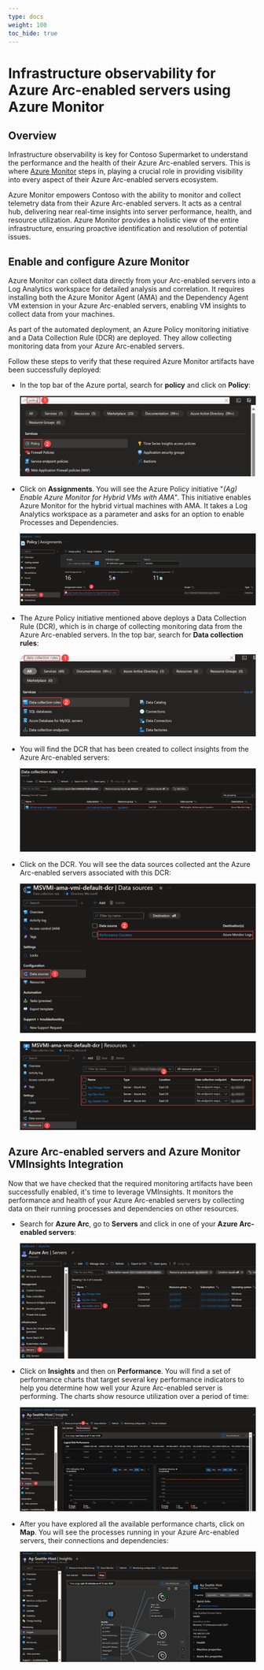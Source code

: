 ```yaml
---
type: docs
weight: 100
toc_hide: true
---
```


# Infrastructure observability for Azure Arc-enabled servers using Azure Monitor

## Overview

Infrastructure observability is key for Contoso Supermarket to understand the performance and the health of their Azure Arc-enabled servers. This is where [Azure Monitor](https://learn.microsoft.com/azure/cloud-adoption-framework/scenarios/hybrid/arc-enabled-servers/eslz-management-and-monitoring-arc-server) steps in, playing a crucial role in providing visibility into every aspect of their Azure Arc-enabled servers ecosystem.

Azure Monitor empowers Contoso with the ability to monitor and collect telemetry data from their Azure Arc-enabled servers. It acts as a central hub, delivering near real-time insights into server performance, health, and resource utilization. Azure Monitor provides a holistic view of the entire infrastructure, ensuring proactive identification and resolution of potential issues.

## Enable and configure Azure Monitor

Azure Monitor can collect data directly from your Arc-enabled servers into a Log Analytics workspace for detailed analysis and correlation. It requires installing both the Azure Monitor Agent (AMA) and the Dependency Agent VM extension in your Azure Arc-enabled servers, enabling VM insights to collect data from your machines.

As part of the automated deployment, an Azure Policy monitoring initiative and a Data Collection Rule (DCR) are deployed. They allow collecting monitoring data from your Azure Arc-enabled servers.

Follow these steps to verify that these required Azure Monitor artifacts have been successfully deployed:

- In the top bar of the Azure portal, search for **policy** and click on **Policy**:

    ![Screenshot of searching Azure Policy](./img/01.png)

- Click on **Assignments**. You will see the Azure Policy initiative "_(Ag) Enable Azure Monitor for Hybrid VMs with AMA_". This initiative enables Azure Monitor for the hybrid virtual machines with AMA. It takes a Log Analytics workspace as a parameter and asks for an option to enable Processes and Dependencies.

    ![Screenshot of Azure Monitor initiative assignment Azure Policy](./img/02.png)

- The Azure Policy initiative mentioned above deploys a Data Collection Rule (DCR), which is in charge of collecting monitoring data from the Azure Arc-enabled servers. In the top bar, search for **Data collection rules**:

    ![Screenshot of searching Data Collection Rules](./img/03.png)

- You will find the DCR that has been created to collect insights from the Azure Arc-enabled servers:

    ![Screenshot of the Data Collection Rules](./img/04.png)

- Click on the DCR. You will see the data sources collected ant the Azure Arc-enabled servers associated with this DCR:

    ![Screenshot of the DCR - Data sources](./img/05.png)

    ![Screenshot of the DCR - Resources](./img/06.png)

## Azure Arc-enabled servers and Azure Monitor VMInsights Integration

Now that we have checked that the required monitoring artifacts have been successfully enabled, it's time to leverage VMInsights. It monitors the performance and health of your Azure Arc-enabled servers by collecting data on their running processes and dependencies on other resources.

- Search for **Azure Arc**, go to **Servers** and click in one of your **Azure Arc-enabled servers**:

    ![Screenshot of searching for an Azure Arc-enabled server](./img/07.png)

- Click on **Insights** and then on **Performance**. You will find a set of performance charts that target several key performance indicators to help you determine how well your Azure Arc-enabled server is performing. The charts show resource utilization over a period of time:

    ![Screenshot of VMInsights - Performance](./img/08.png)

- After you have explored all the available performance charts, click on **Map**. You will see the processes running in your Azure Arc-enabled servers, their connections and dependencies:

    ![Screenshot of VMInsights - Performance](./img/09.png)
